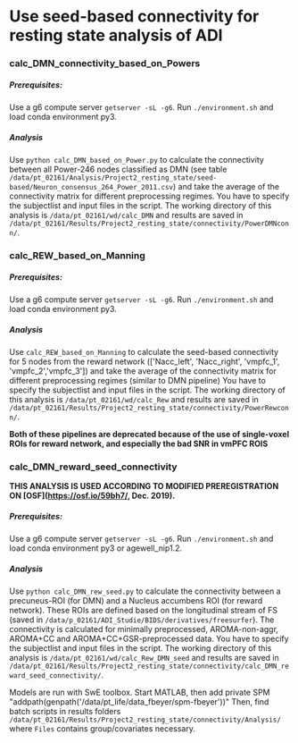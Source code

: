 # Use seed-based connectivity for resting state analysis of ADI

### calc_DMN_connectivity_based_on_Powers

##### Prerequisites:
Use a g6 compute server `getserver -sL -g6`. Run `./environment.sh` and load conda environment py3.
##### Analysis
Use `python calc_DMN_based_on_Power.py` to calculate the connectivity between all Power-246 nodes classified as DMN (see table `/data/pt_02161/Analysis/Project2_resting_state/seed-based/Neuron_consensus_264_Power_2011.csv`) and take the average of the connectivity matrix for different preprocessing regimes. You have to specify the subjectlist and input files in the script.
The working directory of this analysis is `/data/pt_02161/wd/calc_DMN` and results are saved in `/data/pt_02161/Results/Project2_resting_state/connectivity/PowerDMNconn/`.

### calc_REW_based_on_Manning

##### Prerequisites:
Use a g6 compute server `getserver -sL -g6`. Run `./environment.sh` and load conda environment py3.
##### Analysis
Use `calc_REW_based_on_Manning` to calculate the seed-based connectivity for 5 nodes from the reward network (['Nacc_left', 'Nacc_right', 'vmpfc_1', 'vmpfc_2','vmpfc_3']) and take the average of the connectivity matrix for different preprocessing regimes (similar to DMN pipeline) You have to specify the subjectlist and input files in the script.
The working directory of this analysis is `/data/pt_02161/wd/calc_Rew` and results are saved in `/data/pt_02161/Results/Project2_resting_state/connectivity/PowerRewconn/`.

**Both of these pipelines are deprecated because of the use of single-voxel ROIs for reward network, and especially the bad SNR in vmPFC ROIS**

### calc_DMN_reward_seed_connectivity
**THIS ANALYSIS IS USED ACCORDING TO MODIFIED PREREGISTRATION ON [OSF](https://osf.io/59bh7/, Dec. 2019).**
##### Prerequisites:
Use a g6 compute server `getserver -sL -g6`. Run `./environment.sh` and load conda environment py3 or agewell_nip1.2.
##### Analysis
Use `python calc_DMN_rew_seed.py` to calculate the connectivity between a precuneus-ROI (for DMN) and a Nucleus accumbens ROI (for reward network). These ROIs are defined based on the longitudinal stream of FS (saved in `/data/p_02161/ADI_Studie/BIDS/derivatives/freesurfer`). The connectivity is calculated for minimally preprocessed, AROMA-non-aggr, AROMA+CC and AROMA+CC+GSR-preprocessed data. You have to specify the subjectlist and input files in the script.
The working directory of this analysis is `/data/pt_02161/wd/calc_Rew_DMN_seed` and results are saved in `/data/pt_02161/Results/Project2_resting_state/connectivity/calc_DMN_reward_seed_connectivity/`.


Models are run with SwE toolbox.
Start MATLAB, then add private SPM "addpath(genpath('/data/pt_life/data_fbeyer/spm-fbeyer'))"
Then, find batch scripts in results folders `/data/pt_02161/Results/Project2_resting_state/connectivity/Analysis/` where `Files`
contains group/covariates necessary.
